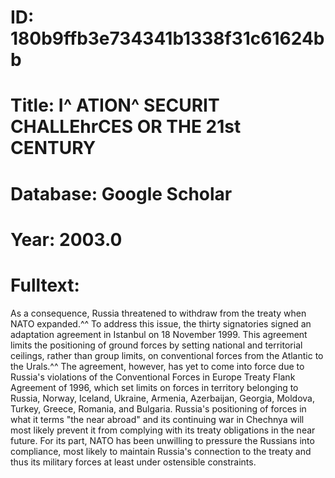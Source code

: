 # ID: 180b9ffb3e734341b1338f31c61624bb
# Title: I^ ATION^ SECURIT CHALLEhrCES OR THE 21st CENTURY
# Database: Google Scholar
# Year: 2003.0
# Fulltext:
As a consequence, Russia threatened to withdraw from the treaty when NATO expanded.^^ To address this issue, the thirty signatories signed an adaptation agreement in Istanbul on 18 November 1999.
This agreement limits the positioning of ground forces by setting national and territorial ceilings, rather than group limits, on conventional forces from the Atlantic to the Urals.^^ The agreement, however, has yet to come into force due to Russia's violations of the Conventional Forces in Europe Treaty Flank Agreement of 1996, which set limits on forces in territory belonging to Russia, Norway, Iceland, Ukraine, Armenia, Azerbaijan, Georgia, Moldova, Turkey, Greece, Romania, and Bulgaria.
Russia's positioning of forces in what it terms "the near abroad" and its continuing war in Chechnya will most likely prevent it from complying with its treaty obligations in the near future.
For its part, NATO has been unwilling to pressure the Russians into compliance, most likely to maintain Russia's connection to the treaty and thus its military forces at least under ostensible constraints.